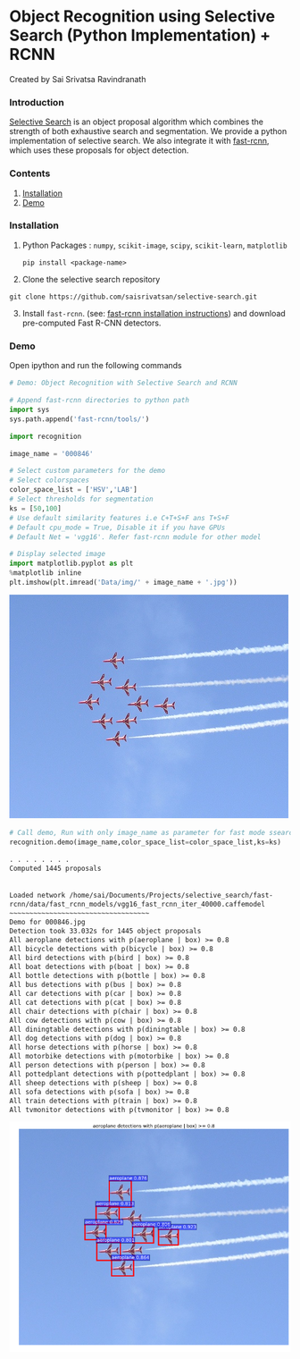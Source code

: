 # Object Recognition using Selective Search (Python Implementation) + RCNN 

Created by Sai Srivatsa Ravindranath

### Introduction


[Selective Search](http://koen.me/research/selectivesearch/) is an object proposal algorithm which combines the strength of both 
exhaustive search and segmentation. We provide a python implementation of selective search.
We also integrate it with [fast-rcnn](https://github.com/rbgirshick/fast-rcnn), which uses these proposals for object detection.
    
### Contents
1. [Installation](#installation)
2. [Demo](#demo)

### Installation

1. Python Packages : `numpy`, `scikit-image`, `scipy`, `scikit-learn`, `matplotlib`
	``` Shell
	pip install <package-name>
	```

2. Clone the selective search repository
  ```Shell 
  git clone https://github.com/saisrivatsan/selective-search.git
  ```

3. Install `fast-rcnn`. (see: [fast-rcnn installation instructions](https://github.com/rbgirshick/fast-rcnn#installation-sufficient-for-the-demo)) and download pre-computed Fast R-CNN detectors.


### Demo
Open ipython and run the following commands

```python
# Demo: Object Recognition with Selective Search and RCNN
```


```python
# Append fast-rcnn directories to python path
import sys
sys.path.append('fast-rcnn/tools/')
```


```python
import recognition
```


```python
image_name = '000846'
```


```python
# Select custom parameters for the demo
# Select colorspaces
color_space_list = ['HSV','LAB']
# Select thresholds for segmentation
ks = [50,100]
# Use default similarity features i.e C+T+S+F ans T+S+F 
# Default cpu_mode = True, Disable it if you have GPUs
# Default Net = 'vgg16'. Refer fast-rcnn module for other model
```


```python
# Display selected image
import matplotlib.pyplot as plt
%matplotlib inline
plt.imshow(plt.imread('Data/img/' + image_name + '.jpg'))
```

![png](output_5_1.png)



```python
# Call demo, Run with only image_name as parameter for fast mode ssearch
recognition.demo(image_name,color_space_list=color_space_list,ks=ks)
```

    . . . . . . . . 
    Computed 1445 proposals
    
    
    Loaded network /home/sai/Documents/Projects/selective_search/fast-rcnn/data/fast_rcnn_models/vgg16_fast_rcnn_iter_40000.caffemodel
    ~~~~~~~~~~~~~~~~~~~~~~~~~~~~~~~~~~~
    Demo for 000846.jpg
    Detection took 33.032s for 1445 object proposals
    All aeroplane detections with p(aeroplane | box) >= 0.8
    All bicycle detections with p(bicycle | box) >= 0.8
    All bird detections with p(bird | box) >= 0.8
    All boat detections with p(boat | box) >= 0.8
    All bottle detections with p(bottle | box) >= 0.8
    All bus detections with p(bus | box) >= 0.8
    All car detections with p(car | box) >= 0.8
    All cat detections with p(cat | box) >= 0.8
    All chair detections with p(chair | box) >= 0.8
    All cow detections with p(cow | box) >= 0.8
    All diningtable detections with p(diningtable | box) >= 0.8
    All dog detections with p(dog | box) >= 0.8
    All horse detections with p(horse | box) >= 0.8
    All motorbike detections with p(motorbike | box) >= 0.8
    All person detections with p(person | box) >= 0.8
    All pottedplant detections with p(pottedplant | box) >= 0.8
    All sheep detections with p(sheep | box) >= 0.8
    All sofa detections with p(sofa | box) >= 0.8
    All train detections with p(train | box) >= 0.8
    All tvmonitor detections with p(tvmonitor | box) >= 0.8



![png](output_6_1.png)





